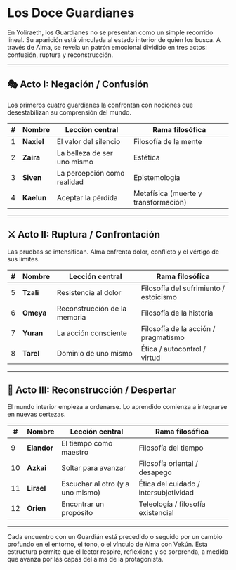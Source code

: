 # Los Doce Guardianes

En Yoliraeth, los Guardianes no se presentan como un simple recorrido lineal. Su aparición está vinculada al estado interior de quien los busca. A través de Alma, se revela un patrón emocional dividido en tres actos: confusión, ruptura y reconstrucción.

---

## 🎭 Acto I: Negación / Confusión

Los primeros cuatro guardianes la confrontan con nociones que desestabilizan su comprensión del mundo.

| # | Nombre     | Lección central                     | Rama filosófica                        |
|---|------------|--------------------------------------|-----------------------------------------|
| 1 | **Naxiel**    | El valor del silencio                 | Filosofía de la mente                   |
| 2 | **Zaira**     | La belleza de ser uno mismo           | Estética                                |
| 3 | **Siven**     | La percepción como realidad           | Epistemología                           |
| 4 | **Kaelun**    | Aceptar la pérdida                    | Metafísica (muerte y transformación)    |

---

## ⚔️ Acto II: Ruptura / Confrontación

Las pruebas se intensifican. Alma enfrenta dolor, conflicto y el vértigo de sus límites.

| # | Nombre     | Lección central                     | Rama filosófica                        |
|---|------------|--------------------------------------|-----------------------------------------|
| 5 | **Tzali**     | Resistencia al dolor                  | Filosofía del sufrimiento / estoicismo  |
| 6 | **Omeya**     | Reconstrucción de la memoria          | Filosofía de la historia                |
| 7 | **Yuran**     | La acción consciente                  | Filosofía de la acción / pragmatismo    |
| 8 | **Tarel**     | Dominio de uno mismo                  | Ética / autocontrol / virtud            |

---

## 🌅 Acto III: Reconstrucción / Despertar

El mundo interior empieza a ordenarse. Lo aprendido comienza a integrarse en nuevas certezas.

| # | Nombre     | Lección central                     | Rama filosófica                        |
|---|------------|--------------------------------------|-----------------------------------------|
| 9 | **Elandor**   | El tiempo como maestro                | Filosofía del tiempo                    |
|10 | **Azkai**     | Soltar para avanzar                   | Filosofía oriental / desapego           |
|11 | **Lirael**    | Escuchar al otro (y a uno mismo)      | Ética del cuidado / intersubjetividad   |
|12 | **Orien**     | Encontrar un propósito                | Teleología / filosofía existencial      |

---

Cada encuentro con un Guardián está precedido o seguido por un cambio profundo en el entorno, el tono, o el vínculo de Alma con Vekún. Esta estructura permite que el lector respire, reflexione y se sorprenda, a medida que avanza por las capas del alma de la protagonista.

